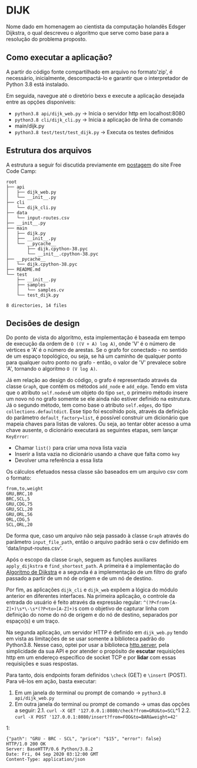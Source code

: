 # DIJK
Nome dado em homenagem ao cientista da computação holandês Edsger Dijkstra, o qual descreveu o algoritmo que serve como base para a resolução do problema proposto.

## Como executar a aplicação?
A partir do código fonte compartilhado em arquivo no formato'zip', é necessário, inicialmente, descompactá-lo e garantir que o interpretador de Python 3.8 está instalado.

Em seguida, navegue até o diretório bexs e execute a aplicação desejada entre as opções disponíveis:

- `python3.8 api/dijk_web.py` -> Inicia o servidor http em localhost:8080
- `python3.8 cli/dijk_cli.py` ->  Inicia a aplicação de linha de comando
- main/dijk.py
- `python3.8 test/test/test_dijk.py` -> Executa os testes definidos

## Estrutura dos arquivos

A estrutura a seguir foi discutida previamente em [postagem](https://www.freecodecamp.org/news/structuring-a-flask-restplus-web-service-for-production-builds-c2ec676de563/) do site Free Code Camp:

```
root
├── api
│   ├── dijk_web.py
│   └── __init__.py
├── cli
│   └── dijk_cli.py
├── data
│   └── input-routes.csv
├── __init__.py
├── main
│   ├── dijk.py
│   ├── __init__.py
│   └── __pycache__
│       ├── dijk.cpython-38.pyc
│       └── __init__.cpython-38.pyc
├── __pycache__
│   └── dijk.cpython-38.pyc
├── README.md
└── test
    ├── __init__.py
    ├── samples
    │   └── samples.cv
    └── test_dijk.py

8 directories, 14 files
```

## Decisões de design

Do ponto de vista do algoritmo, esta implementação é baseada em tempo de execução da ordem de `O ((V + A) log A)`, onde 'V' é o número de vértices e 'A' é o número de arestas. Se o grafo for conectado - no sentido de um espaço topológico, ou seja, se há um caminho de qualquer ponto para qualquer outro ponto no grafo - então, o valor de 'V' prevalece sobre 'A', tornando o algoritmo `O (V log A)`.

Já em relação ao design do código, o grafo é representado através da classe `Graph`, que contém os métodos `add_node` e `add_edge`. Tendo em vista que o atributo `self.nodes`é um objeto do tipo `set`, o primeiro método insere um novo nó no grafo somente se ele ainda não estiver definido na estrutura. Já o segundo método, tem como base o atributo `self.edges`, do tipo `collections.defaultdict`. Esse tipo foi escolhido pois, através da definição do parâmetro `default_factory=list`, é possível construir um dicionário que mapeia chaves para listas de valores. Ou seja, ao tentar obter acesso a uma chave ausente, o dicionário executará as seguintes etapas, sem lançar `KeyError`:

- Chamar `list()` para criar uma nova lista vazia
- Inserir a lista vazia no dicionário usando a chave que falta como `key`
- Devolver uma referência a essa lista

Os cálculos efetuados nessa classe são baseados em um arquivo csv com o formato:

```csv
from,to,weight
GRU,BRC,10
BRC,SCL,5
GRU,CDG,75
GRU,SCL,20
GRU,ORL,56
ORL,CDG,5
SCL,ORL,20
```
De forma que, caso um arquivo não seja passado à classe `Graph` através do parâmetro `input_file_path`, então o arquivo padrão será o csv definido em 'data/input-routes.csv'.

Após o escopo da classe `Graph`, seguem as funções auxiliares `apply_dijkstra` e `find_shortest_path`. A primeira é a implementação do [Algoritmo de Dijkstra](https://www.ime.usp.br/~pf/algoritmos_para_grafos/aulas/dijkstra.html) e a segunda é a implementação de um filtro do grafo passado a partir de um nó de origem e de um nó de destino.

Por fim, as aplicações `dijk_cli` e `dijk_web` expõem a lógica do módulo anterior en diferentes interfaces. Na primeira aplicação, o controle da entrada do usuário é feito através da expressão regular: `^(?P<from>[A-Z]+)\s*\-\s*(?P<to>[A-Z]+)$` com o objetivo de capturar linha com definição do nome do nó de origem e do nó de destino, separados por espaço(s) e um traço.

Na segunda aplicação, um servidor HTTP é definido em `dijk_web.py` tendo em vista as limitações de se usar somente a biblioteca padrão do Python3.8. Nesse caso, optei por usar a biblioteca [http.server](https://docs.python.org/3/library/http.server.html), pela simplicidade da sua API e por atender o propósito de **escutar** requisições http em um endereço específico de socket TCP e por **lidar** com essas requisições e suas respostas.

Para tanto, dois endpoints foram definidos `\check` (GET) e `\insert` (POST). Para vê-los em ação, basta executar:

1. Em um janela do terminal ou prompt de comando -> `python3.8 api/dijk_web.py`
2. Em outra janela do terminal ou prompt de comando -> umas das opções a seguir:
2.1. `curl -X GET '127.0.0.1:8080/check?from=GRU&to=SCL`^1
2.2. `curl -X POST '127.0.0.1:8080/insert?from=FOO&to=BAR&weight=42'`


1: 
```
{"path": "GRU - BRC - SCL", "price": "$15", "error": false}
HTTP/1.0 200 OK
Server: BaseHTTP/0.6 Python/3.8.2
Date: Fri, 04 Sep 2020 03:12:00 GMT
Content-Type: application/json
```
